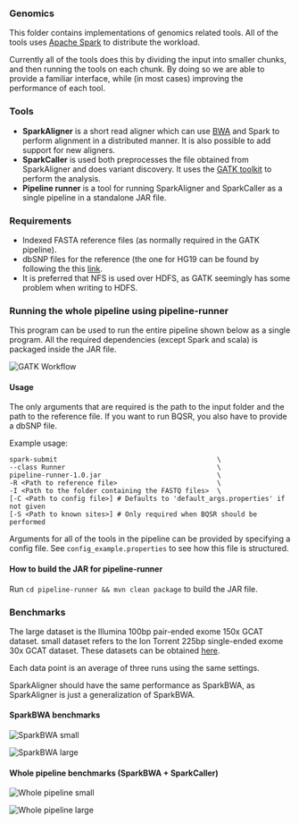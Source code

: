 ### Genomics
This folder contains implementations of genomics related tools.
All of the tools uses [Apache Spark](http://spark.apache.org/) to distribute
the workload.

Currently all of the tools does this by dividing the input into smaller chunks,
and then running the tools on each chunk. By doing so we are able to provide
a familiar interface, while (in most cases) improving the performance of each
tool.

### Tools
* **SparkAligner** is a short read aligner which can use
  [BWA](http://bio-bwa.sourceforge.net/) and Spark to
  perform alignment in a distributed manner. It is also possible to add
  support for new aligners.
* **SparkCaller** is used both preprocesses the file obtained from
  SparkAligner and does variant discovery. It uses the [GATK
  toolkit](https://www.google.no/search?q=GATK+bqsr&oq=GATK&aqs=chrome.0.69i59j69i57j69i60l4.431j0j1&sourceid=chrome&ie=UTF-8#safe=off&q=GATK+) to perform the
  analysis.
* **Pipeline runner** is a tool for running SparkAligner and SparkCaller as
  a single pipeline in a standalone JAR file.

### Requirements
* Indexed FASTA reference files (as normally required in the GATK pipeline).
* dbSNP files for the reference (the one for HG19 can be found by following the
  this [link](https://software.broadinstitute.org/gatk/download/bundle).
* It is preferred that NFS is used over HDFS, as GATK seemingly has some
  problem when writing to HDFS.

### Running the whole pipeline using pipeline-runner

This program can be used to run the entire pipeline shown below as a single
program. All the required dependencies (except Spark and scala) is packaged inside
the JAR file.

![GATK Workflow](img/spark_bio_workflow.png "Parts of the GATK workflow implemented
using Spark")

#### Usage
The only arguments that are required is the path to the input folder and the
path to the reference file. If you want to run BQSR, you also have to provide
a dbSNP file.

Example usage:
```
spark-submit                                        \
--class Runner                                      \
pipeline-runner-1.0.jar                             \
-R <Path to reference file>                         \
-I <Path to the folder containing the FASTQ files>  \
[-C <Path to config file>] # Defaults to 'default_args.properties' if not given
[-S <Path to known sites>] # Only required when BQSR should be performed
```
Arguments for all of the tools in the pipeline can be provided by specifying
a config file. See `config_example.properties` to see how this file is
structured.

#### How to build the JAR for pipeline-runner
Run `cd pipeline-runner && mvn clean package` to build the JAR file.

### Benchmarks
The large dataset is the Illumina 100bp pair-ended exome 150x GCAT dataset.
small dataset refers to the Ion Torrent 225bp single-ended exome 30x GCAT
dataset. These datasets can be obtained
[here](https://f.128.no/gcat/).

Each data point is an average of three runs using the same settings.

SparkAligner should have the same performance as SparkBWA, as SparkAligner is
just a generalization of SparkBWA.


#### SparkBWA benchmarks
![SparkBWA small](img/bwa_small.png "The runtime of the BWA and SparkBWA
on the small dataset")

![SparkBWA large](img/bwa_large.png "The runtime of the BWA and SparkBWA
on the large dataset")

#### Whole pipeline benchmarks (SparkBWA + SparkCaller)
![Whole pipeline small](img/whole_pipeline_small.png "The runtime of the whole
pipeline on the small dataset")

![Whole pipeline large](img/whole_pipeline_large.png "The runtime of the whole
pipeline on the large dataset")
